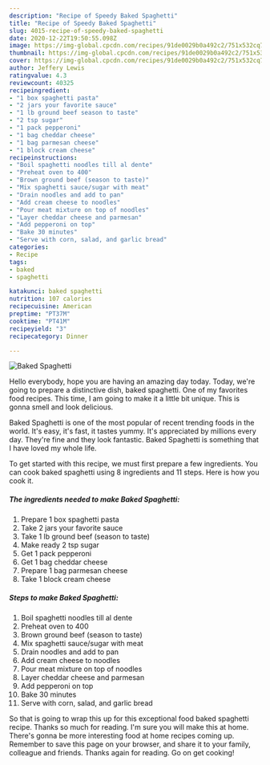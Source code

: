 ```yaml
---
description: "Recipe of Speedy Baked Spaghetti"
title: "Recipe of Speedy Baked Spaghetti"
slug: 4015-recipe-of-speedy-baked-spaghetti
date: 2020-12-22T19:50:55.098Z
image: https://img-global.cpcdn.com/recipes/91de0029b0a492c2/751x532cq70/baked-spaghetti-recipe-main-photo.jpg
thumbnail: https://img-global.cpcdn.com/recipes/91de0029b0a492c2/751x532cq70/baked-spaghetti-recipe-main-photo.jpg
cover: https://img-global.cpcdn.com/recipes/91de0029b0a492c2/751x532cq70/baked-spaghetti-recipe-main-photo.jpg
author: Jeffery Lewis
ratingvalue: 4.3
reviewcount: 40325
recipeingredient:
- "1 box spaghetti pasta"
- "2 jars your favorite sauce"
- "1 lb ground beef season to taste"
- "2 tsp sugar"
- "1 pack pepperoni"
- "1 bag cheddar cheese"
- "1 bag parmesan cheese"
- "1 block cream cheese"
recipeinstructions:
- "Boil spaghetti noodles till al dente"
- "Preheat oven to 400"
- "Brown ground beef (season to taste)"
- "Mix spaghetti sauce/sugar with meat"
- "Drain noodles and add to pan"
- "Add cream cheese to noodles"
- "Pour meat mixture on top of noodles"
- "Layer cheddar cheese and parmesan"
- "Add pepperoni on top"
- "Bake 30 minutes"
- "Serve with corn, salad, and garlic bread"
categories:
- Recipe
tags:
- baked
- spaghetti

katakunci: baked spaghetti 
nutrition: 107 calories
recipecuisine: American
preptime: "PT37M"
cooktime: "PT41M"
recipeyield: "3"
recipecategory: Dinner

---
```



![Baked Spaghetti](https://img-global.cpcdn.com/recipes/91de0029b0a492c2/751x532cq70/baked-spaghetti-recipe-main-photo.jpg)

Hello everybody, hope you are having an amazing day today. Today, we're going to prepare a distinctive dish, baked spaghetti. One of my favorites food recipes. This time, I am going to make it a little bit unique. This is gonna smell and look delicious.



Baked Spaghetti is one of the most popular of recent trending foods in the world. It's easy, it's fast, it tastes yummy. It's appreciated by millions every day. They're fine and they look fantastic. Baked Spaghetti is something that I have loved my whole life.


To get started with this recipe, we must first prepare a few ingredients. You can cook baked spaghetti using 8 ingredients and 11 steps. Here is how you cook it.

<!--inarticleads1-->

##### The ingredients needed to make Baked Spaghetti:

1. Prepare 1 box spaghetti pasta
1. Take 2 jars your favorite sauce
1. Take 1 lb ground beef (season to taste)
1. Make ready 2 tsp sugar
1. Get 1 pack pepperoni
1. Get 1 bag cheddar cheese
1. Prepare 1 bag parmesan cheese
1. Take 1 block cream cheese




<!--inarticleads2-->

##### Steps to make Baked Spaghetti:

1. Boil spaghetti noodles till al dente
1. Preheat oven to 400
1. Brown ground beef (season to taste)
1. Mix spaghetti sauce/sugar with meat
1. Drain noodles and add to pan
1. Add cream cheese to noodles
1. Pour meat mixture on top of noodles
1. Layer cheddar cheese and parmesan
1. Add pepperoni on top
1. Bake 30 minutes
1. Serve with corn, salad, and garlic bread




So that is going to wrap this up for this exceptional food baked spaghetti recipe. Thanks so much for reading. I'm sure you will make this at home. There's gonna be more interesting food at home recipes coming up. Remember to save this page on your browser, and share it to your family, colleague and friends. Thanks again for reading. Go on get cooking!
